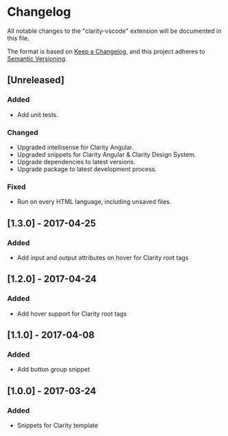 # Changelog

All notable changes to the "clarity-vscode" extension will be documented in this file.

The format is based on [Keep a Changelog](https://keepachangelog.com/en/1.0.0/),
and this project adheres to [Semantic Versioning](https://semver.org/spec/v2.0.0.html).

## [Unreleased]

### Added

- Add unit tests.

### Changed

- Upgraded intellisense for Clarity Angular.
- Upgraded snippets for Clarity Angular & Clarity Design System.
- Upgrade dependencies to latest versions.
- Upgrade package to latest development process.

### Fixed

- Run on every HTML language, including unsaved files.

## [1.3.0] - 2017-04-25

### Added

- Add input and output attributes on hover for Clarity root tags

## [1.2.0] - 2017-04-24

### Added

- Add hover support for Clarity root tags

## [1.1.0] - 2017-04-08

### Added

- Add button group snippet

## [1.0.0] - 2017-03-24

### Added

- Snippets for Clarity template
